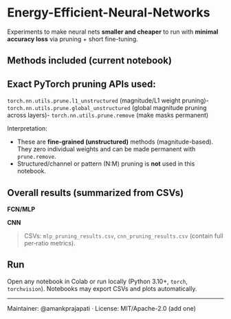 # Energy-Efficient-Neural-Networks

Experiments to make neural nets **smaller and cheaper** to run with **minimal accuracy loss** via pruning + short fine-tuning.

## Methods included (current notebook)
Exact PyTorch pruning APIs used:
- 
`torch.nn.utils.prune.l1_unstructured` (magnitude/L1 weight pruning)- `torch.nn.utils.prune.global_unstructured` (global magnitude pruning across layers)- `torch.nn.utils.prune.remove` (make masks permanent)

Interpretation:
- These are **fine‑grained (unstructured)** methods (magnitude-based). They zero individual weights and can be made permanent with `prune.remove`.
- Structured/channel or pattern (N:M) pruning is **not** used in this notebook.

## Overall results (summarized from CSVs)
**FCN/MLP**

**CNN**

> CSVs: `mlp_pruning_results.csv`, `cnn_pruning_results.csv` (contain full per‑ratio metrics).

## Run
Open any notebook in Colab or run locally (Python 3.10+, `torch`, `torchvision`). Notebooks may export CSVs and plots automatically.

---
Maintainer: @amankprajapati · License: MIT/Apache-2.0 (add one)
